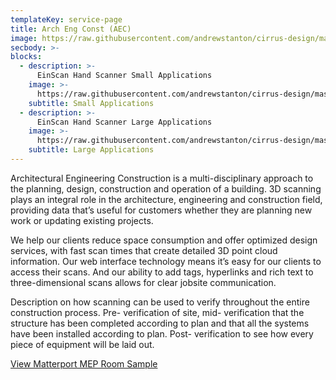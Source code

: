 ```yaml
---
templateKey: service-page
title: Arch Eng Const (AEC)
image: https://raw.githubusercontent.com/andrewstanton/cirrus-design/master/src/img/content/aec/aec-2.jpg
secbody: >-
blocks:
  - description: >-
      EinScan Hand Scanner Small Applications
    image: >-
      https://raw.githubusercontent.com/andrewstanton/cirrus-design/master/src/img/content/aec/aec-3.jpg
    subtitle: Small Applications
  - description: >-
      EinScan Hand Scanner Large Applications
    image: >-
      https://raw.githubusercontent.com/andrewstanton/cirrus-design/master/src/img/content/aec/aec-4.jpg
    subtitle: Large Applications
---
```


Architectural Engineering Construction is a multi-disciplinary approach to the planning, design, construction and operation of a building. 3D scanning plays an integral role in the architecture, engineering and construction field, providing data that’s useful for customers whether they are planning new work or updating existing projects.

We help our clients reduce space consumption and offer optimized design services, with fast scan times that create detailed 3D point cloud information. Our web interface technology means it’s easy for our clients to access their scans. And our ability to add tags, hyperlinks and rich text to three-dimensional scans allows for clear jobsite communication.

Description on how scanning can be used to verify throughout the entire construction process. Pre- verification of site, mid- verification that the structure has been completed according to plan and that all the systems have been installed according to plan. Post- verification to see how every piece of equipment will be laid out.

[View Matterport MEP Room Sample](https://my.matterport.com/show/?m=urwL1Q2NQCe)
